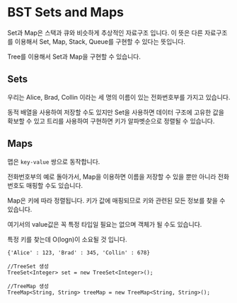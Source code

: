 # BST Sets and Maps

Set과 Map은 스택과 큐와 비슷하게 추상적인 자료구조 입니다. 이 뜻은 다른 자료구조를 이용해서 Set, Map, Stack, Queue를 구현할 수 있다는 뜻입니다.

Tree를 이용해서 Set과 Map을 구현할 수 있습니다.

## Sets

우리는 Alice, Brad, Collin 이라는 세 명의 이름이 있는 전화번호부를 가지고 있습니다.

동적 배열을 사용하여 저장할 수도 있지만 Set을 사용하면 데이터 구조에 고유한 값을 확보할 수 있고 트리를 사용하여 구현하면 키가 알파벳순으로 정렬될 수 있습니다.

## Maps

맵은 `key-value` 쌍으로 동작합니다.

전화번호부의 예로 돌아가서, Map을 이용하면 이름을 저장할 수 있을 뿐만 아니라 전화번호도 매핑할 수도 있습니다.

Map은 키에 따라 정렬됩니다. 키가 값에 매핑되므로 키와 관련된 모든 정보를 찾을 수 있습니다.

여기서의 value값은 꼭 특정 타입일 필요는 없으며 객체가 될 수도 있습니다.

특정 키를 찾는데 O(logn)이 소요될 것 입니다.

```text
{'Alice' : 123, 'Brad' : 345, 'Collin' : 678}
```

```text
//TreeSet 생성
TreeSet<Integer> set = new TreeSet<Integer>();

//TreeMap 생성
TreeMap<String, String> treeMap = new TreeMap<String, String>();
```
